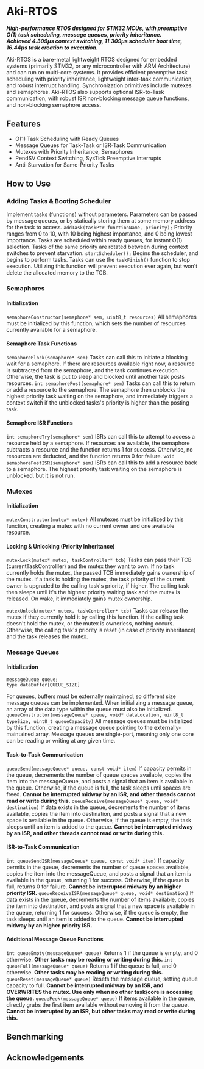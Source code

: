 # Aki-RTOS
_**High-performance RTOS designed for STM32 MCUs, with preemptive O(1) task scheduling, message queues, priority inheritance. <br> Achieved 4.309µs context switching, 11.309µs scheduler boot time, 16.44µs task creation to execution.**_

Aki-RTOS is a bare-metal lightweight RTOS designed for embedded systems (primarily STM32, or any microcontroller with ARM Architecture) and can run on multi-core systems. It provides efficient preemptive task scheduling with priority inheritance, lightweight inter-task communication, and robust interrupt handling. Synchronization primitives include mutexes and semaphores. Aki-RTOS also supports optional ISR-to-Task communication, with robust ISR non-blocking message queue functions, and non-blocking semaphore access.

## Features
- O(1) Task Scheduling with Ready Queues
- Message Queues for Task-Task or ISR-Task Communication
- Mutexes with Priority Inheritance, Semaphores
- PendSV Context Switching, SysTick Preemptive Interrupts
- Anti-Starvation for Same-Priority Tasks

## How to Use
### Adding Tasks & Booting Scheduler
Implement tasks (functions) without parameters. Parameters can be passed by message queues, or by statically storing them at some memory address for the task to access.
```addTask(taskPtr functionName, priority);```
Priority ranges from 0 to 10, with 10 being highest importance, and 0 being lowest importance. Tasks are scheduled within ready queues, for instant O(1) selection. Tasks of the same priority are rotated between during context switches to prevent starvation.
```startScheduler();```
Begins the scheduler, and begins to perform tasks. Tasks can use the `taskFinish()` function to stop execution. Utilizing this function will prevent execution ever again, but won't delete the allocated memory to the TCB.

### Semaphores
#### Initialization
```semaphoreConstructor(semaphore* sem, uint8_t resources)```
All semaphores must be initialized by this function, which sets the number of resources currently available for a semaphore.

#### Semaphore Task Functions
```semaphoreBlock(semaphore* sem)```
Tasks can call this to initiate a blocking wait for a semaphore. If there are resources available right now, a resource is subtracted from the semaphore, and the task continues execution. Otherwise, the task is put to sleep and blocked until another task posts resources.
```int semaphorePost(semaphore* sem)```
Tasks can call this to return or add a resource to the semaphore. The semaphore then unblocks the highest priority task waiting on the semaphore, and immediately triggers a context switch if the unblocked tasks's priority is higher than the posting task.

#### Semaphore ISR Functions
```int semaphoreTry(semaphore* sem)```
ISRs can call this to attempt to access a resource held by a semaphore. If resources are available, the semaphore subtracts a resource and the function returns 1 for success. Otherwise, no resources are deducted, and the function returns 0 for failure.
```void semaphorePostISR(semaphore* sem)```
ISRs can call this to add a resource back to a semaphore. The highest priority task waiting on the semaphore is unblocked, but it is not run.

### Mutexes
#### Initialization
```mutexConstructor(mutex* mutex)```
All mutexes must be initialized by this function, creating a mutex with no current owner and one available resource.

#### Locking & Unlocking (Priority Inheritance)
```mutexLock(mutex* mutex, taskController* tcb)```
Tasks can pass their TCB (currentTaskControlller) and the mutex they want to own. If no task currently holds the mutex, the passed TCB immediately gains ownership of the mutex. If a task is holding the mutex, the task priority of the current owner is upgraded to the calling task's priority, if higher. The calling task then sleeps until it's the highest priority waiting task and the mutex is released. On wake, it immediately gains mutex ownership.

```mutexUnlock(mutex* mutex, taskController* tcb)```
Tasks can release the mutex if they currently hold it by calling this function. If the calling task doesn't hold the mutex, or the mutex is ownerless, nothing occurs. Otherwise, the calling task's priority is reset (in case of priority inheritance) and the task releases the mutex.

### Message Queues
#### Initialization
```
messageQueue queue;
type dataBuffer[QUEUE_SIZE]
```
For queues, buffers must be externally maintained, so different size message queues can be implemented. When initializing a message queue, an array of the data type within the queue must also be initialized.
```queueConstructor(messageQueue* queue, void* dataLocation, uint8_t typeSize, uint8_t queueCapacity)```
All message queues must be initialized by this function, creating a message queue pointing to the externally-maintained array. Message queues are single-port, meaning only one core can be reading or writing at any given time.

#### Task-to-Task Communication
```queueSend(messageQueue* queue, const void* item)```
If capacity permits in the queue, decrements the number of queue spaces available, copies the item into the messageQueue, and posts a signal that an item is available in the queue. Otherwise, if the queue is full, the task sleeps until spaces are freed. **Cannot be interrupted midway by an ISR, and other threads cannot read or write during this.**
```queueReceive(messageQueue* queue, void* destination)```
If data exists in the queue, decrements the number of items available, copies the item into destination, and posts a signal that a new space is available in the queue. Otherwise, if the queue is empty, the task sleeps until an item is added to the queue. **Cannot be interrupted midway by an ISR, and other threads cannot read or write during this.**

#### ISR-to-Task Communication
```int queueSendISR(messageQueue* queue, const void* item)```
If capacity permits in the queue, decrements the number of queue spaces available, copies the item into the messageQueue, and posts a signal that an item is available in the queue, returning 1 for success. Otherwise, if the queue is full, returns 0 for failure. **Cannot be interrupted midway by an higher priority ISR.**
```queueReceiveISR(messageQueue* queue, void* destination)```
If data exists in the queue, decrements the number of items available, copies the item into destination, and posts a signal that a new space is available in the queue, returning 1 for success. Otherwise, if the queue is empty, the task sleeps until an item is added to the queue. **Cannot be interrupted midway by an higher priority ISR.**

#### Additional Message Queue Functions
```int queueEmpty(messageQueue* queue)```
Returns 1 if the queue is empty, and 0 otherwise. **Other tasks may be reading or writing during this.**
```int queueFull(messageQueue* queue)```
Returns 1 if the queue is full, and 0 otherwise. **Other tasks may be reading or writing during this.**
```queueReset(messageQueue* queue)```
Resets the message queue, setting queue capacity to full. **Cannot be interrupted midway by an ISR, and OVERWRITES the mutex. Use only when no other task/core is accessing the queue.**
```queuePeek(messageQueue* queue)```
If items available in the queue, directly grabs the first item available without removing it from the queue. **Cannot be interrupted by an ISR, but other tasks may read or write during this.**


## Benchmarking

## Acknowledgements
